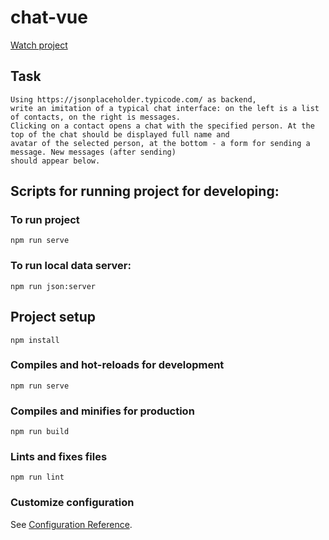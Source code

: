 # chat-vue

[Watch project](https://olyamosunova.github.io/chat-vue/)

## Task
```
Using https://jsonplaceholder.typicode.com/ as backend,
write an imitation of a typical chat interface: on the left is a list of contacts, on the right is messages.
Clicking on a contact opens a chat with the specified person. At the top of the chat should be displayed full name and
avatar of the selected person, at the bottom - a form for sending a message. New messages (after sending)
should appear below.
```

## Scripts for running project for developing:
### To run project

```
npm run serve
```

### To run local data server:
```
npm run json:server
```

## Project setup
```
npm install
```

### Compiles and hot-reloads for development
```
npm run serve
```

### Compiles and minifies for production
```
npm run build
```

### Lints and fixes files
```
npm run lint
```

### Customize configuration
See [Configuration Reference](https://cli.vuejs.org/config/).

